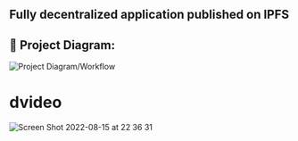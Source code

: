 ## Fully decentralized application published on IPFS

## 🔧 Project Diagram:
![Project Diagram/Workflow](https://i.gyazo.com/827138d2e256cffbe00e34a15afa39e2.png)
# dvideo
![Screen Shot 2022-08-15 at 22 36 31](https://user-images.githubusercontent.com/41930085/184780269-a1d3f9df-4829-4cfd-a5bb-b91611482fdd.png)
